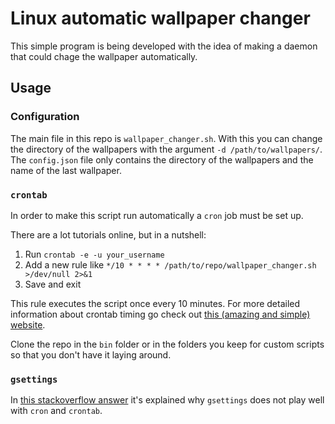 # Linux automatic wallpaper changer
This simple program is being developed with the idea of making a daemon that could chage the wallpaper automatically.

## Usage

### Configuration

The main file in this repo is `wallpaper_changer.sh`. With this you can change the directory of the wallpapers with the argument `-d /path/to/wallpapers/`.
The `config.json` file only contains the directory of the wallpapers and the name of the last wallpaper.

### `crontab`

In order to make this script run automatically a `cron` job must be set up.

There are a lot tutorials online, but in a nutshell:

1. Run `crontab -e -u your_username`
2. Add a new rule like `*/10 * * * * /path/to/repo/wallpaper_changer.sh >/dev/null 2>&1`
3. Save and exit

This rule executes the script once every 10 minutes.
For more detailed information about crontab timing go check out [this (amazing and simple) website](https://crontab.guru/).

Clone the repo in the `bin` folder or in the folders you keep for custom scripts so that you don't have it laying around.

### `gsettings`

In [this stackoverflow answer](https://askubuntu.com/questions/140305/cron-not-able-to-succesfully-change-background) it's explained why `gsettings` does not play well with `cron` and `crontab`.
